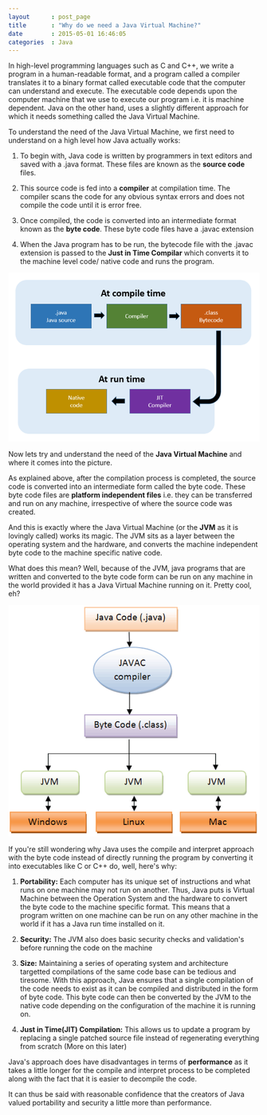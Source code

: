 ```yaml
---
layout      : post_page
title       : "Why do we need a Java Virtual Machine?"
date        : 2015-05-01 16:46:05
categories  : Java
---
```


In high-level programming languages such as C and C++, we write a program in a human-readable format, and a program called a compiler translates it to a binary format called executable code that the computer can understand and execute. The executable code depends upon the computer machine that we use to execute our program i.e. it is machine dependent. Java on the other hand, uses a slightly different approach for which it needs something called the Java Virtual Machine. 

To understand the need of the Java Virtual Machine, we first need to understand on a high level how Java actually works:

1. To begin with, Java code is written by programmers in text editors and saved with a .java format. These files are known as the **source code** files.

2. This source code is fed into a **compiler** at compilation time. The compiler scans the code for any obvious syntax errors and does not compile the code until it is error free.

3. Once compiled, the code is converted into an intermediate format known as the **byte code**. These byte code files have a .javac extension

4. When the Java program has to be run, the bytecode file with the .javac extension is passed to the **Just in Time Compilar** which converts it to the machine level code/ native code and runs the program.

![Java Compilation and Interpretation](/resources/java_compile_interpret.png) 


Now lets try and understand the need of the **Java Virtual Machine** and where it comes into the picture. 

As explained above, after the compilation process is completed, the source code is converted into an intermediate form called the byte code. These byte code files are **platform independent files** i.e. they can be transferred and run on any machine, irrespective of where the source code was created. 

And this is exactly where the Java Virtual Machine (or the **JVM** as it is lovingly called) works its magic. The JVM sits as a layer between the operating system and the hardware, and converts the machine independent byte code to the machine specific native code. 

What does this mean? Well, because of the JVM, java programs that are written and converted to the byte code form can be run on any machine in the world provided it has a Java Virtual Machine running on it. Pretty cool, eh?

![Demonstration of the use of the Java Virtual Machine](/resources/byte_code_jvm.png) 

If you're still wondering why Java uses the compile and interpret approach with the byte code instead of directly running the program by converting it into executables like C or C++ do, well, here's why:

1. **Portability:** Each computer has its unique set of instructions and what runs on one machine may not run on another. Thus, Java puts is Virtual Machine between the Operation System and the hardware to convert the byte code to the machine specific format. This means that a program written on one machine can be run on any other machine in the world if it has a Java run time installed on it. 

2. **Security:** The JVM also does basic security checks and validation's before running the code on the machine

3. **Size:** Maintaining a series of operating system and architecture targetted compilations of the same code base can be tedious and tiresome. With this approach, Java ensures that a single compilation of the code needs to exist as it can be compiled and distributed in the form of byte code. This byte code can then be converted by the JVM to the native code depending on the configuration of the machine it is running on. 

4. **Just in Time(JIT) Compilation:** This allows us to update a program by replacing a single patched source file instead of regenerating everything from scratch (More on this later)

Java's approach does have disadvantages in terms of **performance** as it takes a little longer for the compile and interpret process to be completed along with the fact that it is easier to decompile the code. 

It can thus be said with reasonable confidence that the creators of Java valued portability and security a little more than performance. 
